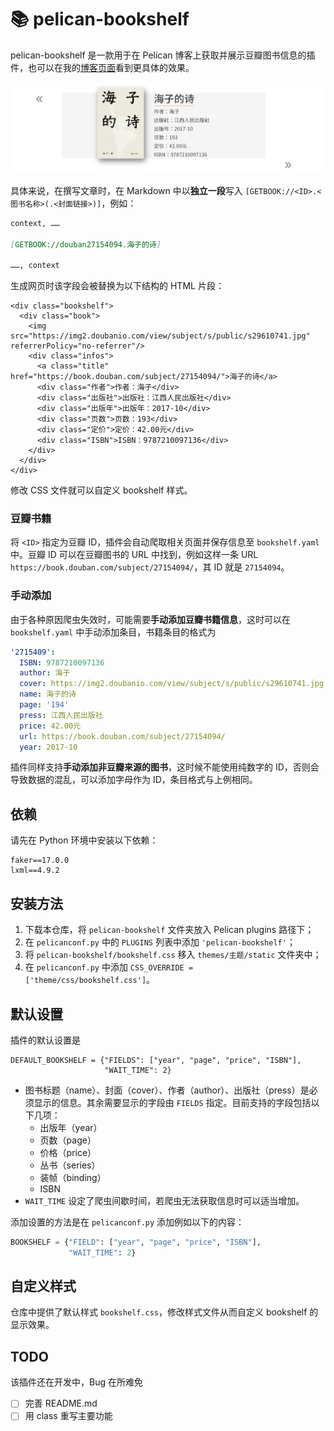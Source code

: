 # 📚 pelican-bookshelf

pelican-bookshelf 是一款用于在 Pelican 博客上获取并展示豆瓣图书信息的插件，也可以在我的[博客页面](https://leonis.cc/sui-sui-nian/2023-02-22-create-pelican-plugin.html)看到更具体的效果。

![screenshot](https://raw.githubusercontent.com/Tseing/pelican-bookshelf/master/static/screenshot.png)

具体来说，在撰写文章时，在 Markdown 中以**独立一段**写入 `[GETBOOK://<ID>.<图书名称>(.<封面链接>)]`，例如：

```md
context, ……

[GETBOOK://douban27154094.海子的诗]

……, context
```

生成网页时该字段会被替换为以下结构的 HTML 片段：

```
<div class="bookshelf">
  <div class="book">
    <img src="https://img2.doubanio.com/view/subject/s/public/s29610741.jpg" referrerPolicy="no-referrer"/>
    <div class="infos">
      <a class="title" href="https://book.douban.com/subject/27154094/">海子的诗</a>
      <div class="作者">作者：海子</div>
      <div class="出版社">出版社：江西人民出版社</div>
      <div class="出版年">出版年：2017-10</div>
      <div class="页数">页数：193</div>
      <div class="定价">定价：42.00元</div>
      <div class="ISBN">ISBN：9787210097136</div>
    </div>
  </div>
</div>
```

修改 CSS 文件就可以自定义 bookshelf 样式。

### 豆瓣书籍

将 `<ID>` 指定为豆瓣 ID，插件会自动爬取相关页面并保存信息至 `bookshelf.yaml` 中。豆瓣 ID 可以在豆瓣图书的 URL 中找到，例如这样一条 URL `https://book.douban.com/subject/27154094/`，其 ID 就是 `27154094`。

### 手动添加

由于各种原因爬虫失效时，可能需要**手动添加豆瓣书籍信息**，这时可以在 `bookshelf.yaml` 中手动添加条目，书籍条目的格式为

```yaml
'2715409':
  ISBN: 9787210097136
  author: 海子
  cover: https://img2.doubanio.com/view/subject/s/public/s29610741.jpg
  name: 海子的诗
  page: '194'
  press: 江西人民出版社
  price: 42.00元
  url: https://book.douban.com/subject/27154094/
  year: 2017-10
```

插件同样支持**手动添加非豆瓣来源的图书**，这时候不能使用纯数字的 ID，否则会导致数据的混乱，可以添加字母作为 ID，条目格式与上例相同。


## 依赖

请先在 Python 环境中安装以下依赖：

```
faker==17.0.0
lxml==4.9.2
```

## 安装方法

1. 下载本仓库，将 `pelican-bookshelf` 文件夹放入 Pelican plugins 路径下；
2. 在 `pelicanconf.py` 中的 `PLUGINS` 列表中添加 `'pelican-bookshelf'`；
3. 将 `pelican-bookshelf/bookshelf.css` 移入 `themes/主题/static` 文件夹中；
4. 在 `pelicanconf.py` 中添加 `CSS_OVERRIDE = ['theme/css/bookshelf.css']`。

## 默认设置

插件的默认设置是

```
DEFAULT_BOOKSHELF = {"FIELDS": ["year", "page", "price", "ISBN"],
                     "WAIT_TIME": 2}
```

- 图书标题（name）、封面（cover）、作者（author）、出版社（press）是必须显示的信息。其余需要显示的字段由 `FIELDS` 指定。目前支持的字段包括以下几项：
  - 出版年（year）
  - 页数（page）
  - 价格（price）
  - 丛书（series）
  - 装帧（binding）
  - ISBN
- `WAIT_TIME` 设定了爬虫间歇时间，若爬虫无法获取信息时可以适当增加。

添加设置的方法是在 `pelicanconf.py` 添加例如以下的内容：

```py
BOOKSHELF = {"FIELD": ["year", "page", "price", "ISBN"],
             "WAIT_TIME": 2}
```

## 自定义样式

仓库中提供了默认样式 `bookshelf.css`，修改样式文件从而自定义 bookshelf 的显示效果。

## TODO

该插件还在开发中，Bug 在所难免

- [ ] 完善 README.md
- [ ] 用 class 重写主要功能